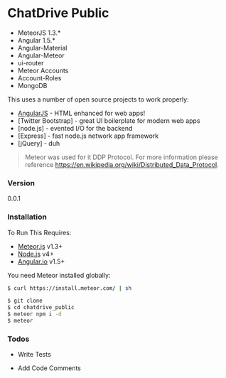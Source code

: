 # ChatDrive Public

  - MeteorJS 1.3.*
  - Angular 1.5.*
  - Angular-Material
  - Angular-Meteor
  - ui-router
  - Meteor Accounts
  - Account-Roles
  - MongoDB

This uses a number of open source projects to work properly:

* [AngularJS] - HTML enhanced for web apps!
* [Twitter Bootstrap] - great UI boilerplate for modern web apps
* [node.js] - evented I/O for the backend
* [Express] - fast node.js network app framework
* [jQuery] - duh

> Meteor was used for it DDP Protocol. For more information please reference https://en.wikipedia.org/wiki/Distributed_Data_Protocol.

### Version
0.0.1

### Installation

To Run This Requires:
- [Meteor.js](https://www.meteor.com/) v1.3+
- [Node.js](https://nodejs.org/) v4+
- [Angular.io](https://angular.io/) v1.5+

You need Meteor installed globally:

```sh
$ curl https://install.meteor.com/ | sh
```

```sh
$ git clone 
$ cd chatdrive_public
$ meteor npm i -d
$ meteor
```


### Todos

 - Write Tests
 - Add Code Comments


   [misterebel]: <https://github.com/misterebel>

   [AngularJS]: <http://angularjs.org>


